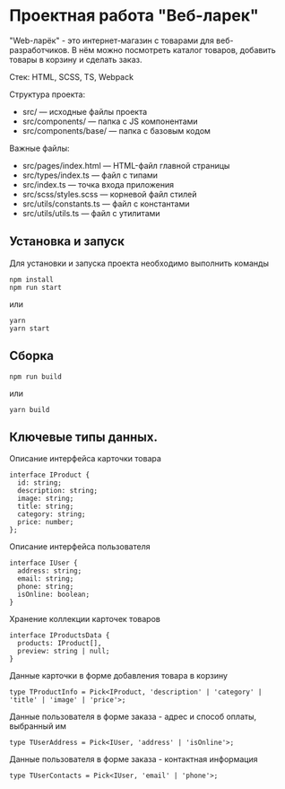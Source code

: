 # Проектная работа "Веб-ларек"

"Web-ларёк" - это интернет-магазин с товарами для веб-разработчиков. В нём можно посмотреть каталог товаров, добавить товары в корзину и сделать заказ. 

Стек: HTML, SCSS, TS, Webpack

Структура проекта:
- src/ — исходные файлы проекта
- src/components/ — папка с JS компонентами
- src/components/base/ — папка с базовым кодом

Важные файлы:
- src/pages/index.html — HTML-файл главной страницы
- src/types/index.ts — файл с типами
- src/index.ts — точка входа приложения
- src/scss/styles.scss — корневой файл стилей
- src/utils/constants.ts — файл с константами
- src/utils/utils.ts — файл с утилитами

## Установка и запуск
Для установки и запуска проекта необходимо выполнить команды

```
npm install
npm run start
```

или

```
yarn
yarn start
```
## Сборка

```
npm run build
```

или

```
yarn build
```

## Ключевые типы данных.

Описание интерфейса карточки товара

```
interface IProduct {
  id: string;
  description: string;
  image: string;
  title: string;
  category: string;
  price: number;
};
```
Описание интерфейса пользователя

```
interface IUser {
  address: string;
  email: string;
  phone: string;
  isOnline: boolean;
}
```

Хранение коллекции карточек товаров

```
interface IProductsData {
  products: IProduct[],
  preview: string | null;
}
```

Данные карточки в форме добавления товара в корзину

```
type TProductInfo = Pick<IProduct, 'description' | 'category' | 'title' | 'image' | 'price'>;
```

Данные пользователя в форме заказа - адрес и способ оплаты, выбранный им 

```
type TUserAddress = Pick<IUser, 'address' | 'isOnline'>;
```

Данные пользователя в форме заказа - контактная информация

```
type TUserContacts = Pick<IUser, 'email' | 'phone'>;
```
